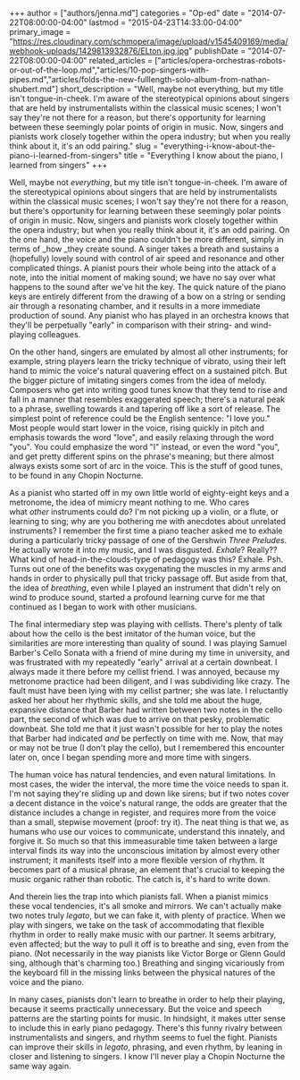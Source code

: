 +++
author = ["authors/jenna.md"]
categories = "Op-ed"
date = "2014-07-22T08:00:00-04:00"
lastmod = "2015-04-23T14:33:00-04:00"
primary_image = "https://res.cloudinary.com/schmopera/image/upload/v1545409169/media/webhook-uploads/1429813932876/ELton.jpg.jpg"
publishDate = "2014-07-22T08:00:00-04:00"
related_articles = ["articles/opera-orchestras-robots-or-out-of-the-loop.md","articles/10-pop-singers-with-pipes.md","articles/folds-the-new-fulllength-solo-album-from-nathan-shubert.md"]
short_description = "Well, maybe not everything, but my title isn&#039;t tongue-in-cheek. I&#039;m aware of the stereotypical opinions about singers that are held by instrumentalists within the classical music scenes; I won&#039;t say they&#039;re not there for a reason, but there&#039;s opportunity for learning between these seemingly polar points of origin in music. Now, singers and pianists work closely together within the opera industry; but when you really think about it, it&#039;s an odd pairing."
slug = "everything-i-know-about-the-piano-i-learned-from-singers"
title = "Everything I know about the piano, I learned from singers"
+++

Well, maybe not _everything_, but my title isn't tongue-in-cheek. I'm aware of the stereotypical opinions about singers that are held by instrumentalists within the classical music scenes; I won't say they're not there for a reason, but there's opportunity for learning between these seemingly polar points of origin in music. Now, singers and pianists work closely together within the opera industry; but when you really think about it, it's an odd pairing. On the one hand, the voice and the piano couldn't be more different, simply in terms of _how _they create sound. A singer takes a breath and sustains a (hopefully) lovely sound with control of air speed and resonance and other complicated things. A pianist pours their whole being into the attack of a note, into the initial moment of making sound; we have no say over what happens to the sound after we've hit the key. The quick nature of the piano keys are entirely different from the drawing of a bow on a string or sending air through a resonating chamber, and it results in a more immediate production of sound. Any pianist who has played in an orchestra knows that they'll be perpetually "early" in comparison with their string- and wind-playing colleagues.

On the other hand, singers are emulated by almost all other instruments; for example, string players learn the tricky technique of vibrato, using their left hand to mimic the voice's natural quavering effect on a sustained pitch. But the bigger picture of imitating singers comes from the idea of melody. Composers who get into writing good tunes know that they tend to rise and fall in a manner that resembles exaggerated speech; there's a natural peak to a phrase, swelling towards it and tapering off like a sort of release. The simplest point of reference could be the English sentence: "I love you." Most people would start lower in the voice, rising quickly in pitch and emphasis towards the word "love", and easily relaxing through the word "you". You could emphasize the word "I" instead, or even the word "you", and get pretty different spins on the phrase's meaning; but there almost always exists some sort of arc in the voice. This is the stuff of good tunes, to be found in any Chopin Nocturne.

As a pianist who started off in my own little world of eighty-eight keys and a metronome, the idea of mimicry meant nothing to me. Who cares what _other_ instruments could do? I'm not picking up a violin, or a flute, or learning to sing; why are you bothering me with anecdotes about unrelated instruments? I remember the first time a piano teacher asked me to exhale during a particularly tricky passage of one of the Gershwin _Three Preludes_. He actually wrote it into my music, and I was disgusted. _Exhale_? Really?? What kind of head-in-the-clouds-type of pedagogy was this? Exhale. Psh. Turns out one of the benefits was oxygenating the muscles in my arms and hands in order to physically pull that tricky passage off. But aside from that, the idea of _breathing_, even while I played an instrument that didn't rely on wind to produce sound, started a profound learning curve for me that continued as I began to work with other musicians.

The final intermediary step was playing with cellists. There's plenty of talk about how the cello is the best imitator of the human voice, but the similarities are more interesting than quality of sound. I was playing Samuel Barber's Cello Sonata with a friend of mine during my time in university, and was frustrated with my repeatedly "early" arrival at a certain downbeat. I always made it there before my cellist friend. I was annoyed, because my metronome practice had been diligent, and I was subdividing like crazy. The fault must have been lying with my cellist partner; she was late. I reluctantly asked her about her rhythmic skills, and she told me about the huge, expansive distance that Barber had written between two notes in the cello part, the second of which was due to arrive on that pesky, problematic downbeat. She told me that it just wasn't possible for her to play the notes that Barber had indicated _and_ be perfectly on time with me. Now, that may or may not be true (I don't play the cello), but I remembered this encounter later on, once I began spending more and more time with singers.

The human voice has natural tendencies, and even natural limitations. In most cases, the wider the interval, the more time the voice needs to span it. I'm not saying they're sliding up and down like sirens; but if two notes cover a decent distance in the voice's natural range, the odds are greater that the distance includes a change in register, and requires more from the voice than a small, stepwise movement (proof: try it). The neat thing is that we, as humans who use our voices to communicate, understand this innately, and forgive it. So much so that this immeasurable time taken between a large interval finds its way into the unconscious imitation by almost every other instrument; it manifests itself into a more flexible version of rhythm. It becomes part of a musical phrase, an element that's crucial to keeping the music organic rather than robotic. The catch is, it's hard to write down.

And therein lies the trap into which pianists fall. When a pianist mimics these vocal tendencies, it's all smoke and mirrors. We can't actually make two notes truly _legato_, but we can fake it, with plenty of practice. When we play with singers, we take on the task of accommodating that flexible rhythm in order to really make music with our partner. It seems arbitrary, even affected; but the way to pull it off is to breathe and sing, even from the piano. (Not necessarily in the way pianists like Victor Borge or Glenn Gould sing, although that's charming too.) Breathing and singing vicariously from the keyboard fill in the missing links between the physical natures of the voice and the piano.

In many cases, pianists don't learn to breathe in order to help their playing, because it seems practically unnecessary. But the voice and speech patterns are the starting points for music. In hindsight, it makes utter sense to include this in early piano pedagogy. There's this funny rivalry between instrumentalists and singers, and rhythm seems to fuel the fight. Pianists can improve their skills in _legato_, phrasing, and even rhythm, by leaning in closer and listening to singers. I know I'll never play a Chopin Nocturne the same way again.
